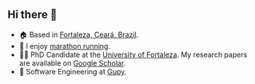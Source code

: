 ## Hi there 👋

- 🏠 Based in [Fortaleza, Ceará, Brazil](https://maps.app.goo.gl/Ln2ZtGSqCxy5Qqs56).
- 🏃 I enjoy [marathon running](https://www.strava.com/athletes/5398451).
- 👨‍🎓 PhD Candidate at the [University of Fortaleza](https://unifor.br). My research papers are available on [Google Scholar](https://scholar.google.com/citations?user=VRKgEU4AAAAJ&hl=en).
- 🔭 Software Engineering at [Gupy](https://gupy.io).

